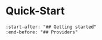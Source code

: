 # Quick-Start

```{include} ../../README.md
:start-after: "## Getting started"
:end-before: "## Providers"
```
